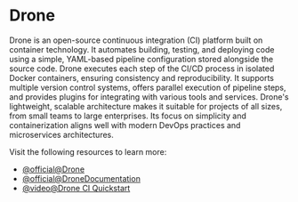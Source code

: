 # Drone

Drone is an open-source continuous integration (CI) platform built on container technology. It automates building, testing, and deploying code using a simple, YAML-based pipeline configuration stored alongside the source code. Drone executes each step of the CI/CD process in isolated Docker containers, ensuring consistency and reproducibility. It supports multiple version control systems, offers parallel execution of pipeline steps, and provides plugins for integrating with various tools and services. Drone's lightweight, scalable architecture makes it suitable for projects of all sizes, from small teams to large enterprises. Its focus on simplicity and containerization aligns well with modern DevOps practices and microservices architectures.

Visit the following resources to learn more:

- [@official@Drone](https://www.drone.io/)
- [@official@DroneDocumentation](https://docs.drone.io/)
- [@video@Drone CI Quickstart](https://www.youtube.com/watch?v=Qf8EHRzAgHQ)

